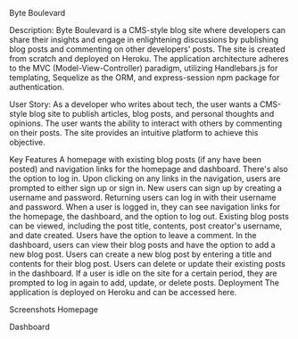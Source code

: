 Byte Boulevard

Description:
Byte Boulevard is a CMS-style blog site where developers can share their insights and engage in enlightening discussions by publishing blog posts and commenting on other developers' posts. The site is created from scratch and deployed on Heroku. The application architecture adheres to the MVC (Model-View-Controller) paradigm, utilizing Handlebars.js for templating, Sequelize as the ORM, and express-session npm package for authentication.

User Story:
As a developer who writes about tech, the user wants a CMS-style blog site to publish articles, blog posts, and personal thoughts and opinions. The user wants the ability to interact with others by commenting on their posts. The site provides an intuitive platform to achieve this objective.

Key Features
A homepage with existing blog posts (if any have been posted) and navigation links for the homepage and dashboard. There's also the option to log in.
Upon clicking on any links in the navigation, users are prompted to either sign up or sign in.
New users can sign up by creating a username and password.
Returning users can log in with their username and password.
When a user is logged in, they can see navigation links for the homepage, the dashboard, and the option to log out.
Existing blog posts can be viewed, including the post title, contents, post creator's username, and date created. Users have the option to leave a comment.
In the dashboard, users can view their blog posts and have the option to add a new blog post.
Users can create a new blog post by entering a title and contents for their blog post.
Users can delete or update their existing posts in the dashboard.
If a user is idle on the site for a certain period, they are prompted to log in again to add, update, or delete posts.
Deployment
The application is deployed on Heroku and can be accessed here.

Screenshots
Homepage


Dashboard


